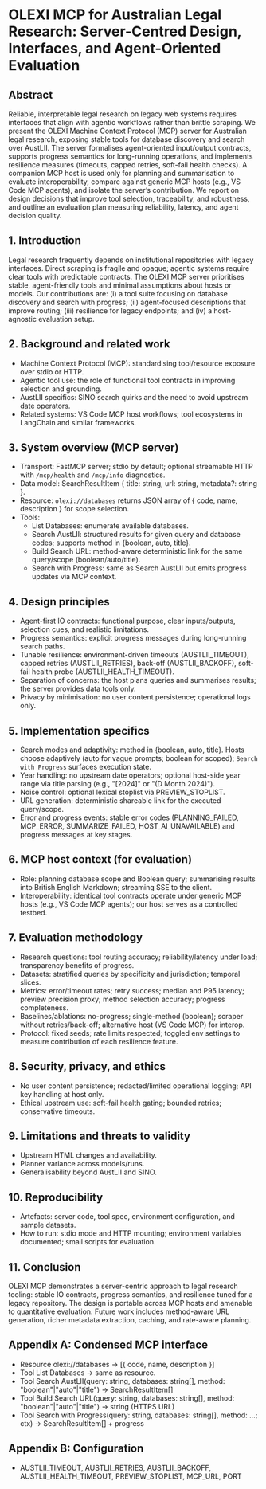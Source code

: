 # OLEXI MCP for Australian Legal Research: Server-Centred Design, Interfaces, and Agent-Oriented Evaluation

## Abstract
Reliable, interpretable legal research on legacy web systems requires interfaces that align with agentic workflows rather than brittle scraping. We present the OLEXI Machine Context Protocol (MCP) server for Australian legal research, exposing stable tools for database discovery and search over AustLII. The server formalises agent-oriented input/output contracts, supports progress semantics for long-running operations, and implements resilience measures (timeouts, capped retries, soft-fail health checks). A companion MCP host is used only for planning and summarisation to evaluate interoperability, compare against generic MCP hosts (e.g., VS Code MCP agents), and isolate the server’s contribution. We report on design decisions that improve tool selection, traceability, and robustness, and outline an evaluation plan measuring reliability, latency, and agent decision quality.

## 1. Introduction
Legal research frequently depends on institutional repositories with legacy interfaces. Direct scraping is fragile and opaque; agentic systems require clear tools with predictable contracts. The OLEXI MCP server prioritises stable, agent-friendly tools and minimal assumptions about hosts or models. Our contributions are: (i) a tool suite focusing on database discovery and search with progress; (ii) agent-focused descriptions that improve routing; (iii) resilience for legacy endpoints; and (iv) a host-agnostic evaluation setup.

## 2. Background and related work
- Machine Context Protocol (MCP): standardising tool/resource exposure over stdio or HTTP.
- Agentic tool use: the role of functional tool contracts in improving selection and grounding.
- AustLII specifics: SINO search quirks and the need to avoid upstream date operators.
- Related systems: VS Code MCP host workflows; tool ecosystems in LangChain and similar frameworks.

## 3. System overview (MCP server)
- Transport: FastMCP server; stdio by default; optional streamable HTTP with `/mcp/health` and `/mcp/info` diagnostics.
- Data model: SearchResultItem { title: string, url: string, metadata?: string }.
- Resource: `olexi://databases` returns JSON array of { code, name, description } for scope selection.
- Tools:
  - List Databases: enumerate available databases.
  - Search AustLII: structured results for given query and database codes; supports method in {boolean, auto, title}.
  - Build Search URL: method-aware deterministic link for the same query/scope (boolean/auto/title).
  - Search with Progress: same as Search AustLII but emits progress updates via MCP context.

## 4. Design principles
- Agent-first IO contracts: functional purpose, clear inputs/outputs, selection cues, and realistic limitations.
- Progress semantics: explicit progress messages during long-running search paths.
- Tunable resilience: environment-driven timeouts (AUSTLII_TIMEOUT), capped retries (AUSTLII_RETRIES), back-off (AUSTLII_BACKOFF), soft-fail health probe (AUSTLII_HEALTH_TIMEOUT).
- Separation of concerns: the host plans queries and summarises results; the server provides data tools only.
- Privacy by minimisation: no user content persistence; operational logs only.

## 5. Implementation specifics
- Search modes and adaptivity: method in {boolean, auto, title}. Hosts choose adaptively (auto for vague prompts; boolean for scoped); `Search with Progress` surfaces execution state.
- Year handling: no upstream date operators; optional host-side year range via title parsing (e.g., "[2024]" or "(D Month 2024)").
- Noise control: optional lexical stoplist via PREVIEW_STOPLIST.
- URL generation: deterministic shareable link for the executed query/scope.
- Error and progress events: stable error codes (PLANNING_FAILED, MCP_ERROR, SUMMARIZE_FAILED, HOST_AI_UNAVAILABLE) and progress messages at key stages.

## 6. MCP host context (for evaluation)
- Role: planning database scope and Boolean query; summarising results into British English Markdown; streaming SSE to the client.
- Interoperability: identical tool contracts operate under generic MCP hosts (e.g., VS Code MCP agents); our host serves as a controlled testbed.

## 7. Evaluation methodology
- Research questions: tool routing accuracy; reliability/latency under load; transparency benefits of progress.
- Datasets: stratified queries by specificity and jurisdiction; temporal slices.
- Metrics: error/timeout rates; retry success; median and P95 latency; preview precision proxy; method selection accuracy; progress completeness.
- Baselines/ablations: no-progress; single-method (boolean); scraper without retries/back-off; alternative host (VS Code MCP) for interop.
- Protocol: fixed seeds; rate limits respected; toggled env settings to measure contribution of each resilience feature.

## 8. Security, privacy, and ethics
- No user content persistence; redacted/limited operational logging; API key handling at host only.
- Ethical upstream use: soft-fail health gating; bounded retries; conservative timeouts.

## 9. Limitations and threats to validity
- Upstream HTML changes and availability.
- Planner variance across models/runs.
- Generalisability beyond AustLII and SINO.

## 10. Reproducibility
- Artefacts: server code, tool spec, environment configuration, and sample datasets.
- How to run: stdio mode and HTTP mounting; environment variables documented; small scripts for evaluation.

## 11. Conclusion
OLEXI MCP demonstrates a server-centric approach to legal research tooling: stable IO contracts, progress semantics, and resilience tuned for a legacy repository. The design is portable across MCP hosts and amenable to quantitative evaluation. Future work includes method-aware URL generation, richer metadata extraction, caching, and rate-aware planning.

## Appendix A: Condensed MCP interface
- Resource olexi://databases → [{ code, name, description }]
- Tool List Databases → same as resource.
- Tool Search AustLII(query: string, databases: string[], method: "boolean"|"auto"|"title") → SearchResultItem[]
- Tool Build Search URL(query: string, databases: string[], method: "boolean"|"auto"|"title") → string (HTTPS URL)
- Tool Search with Progress(query: string, databases: string[], method: ...; ctx) → SearchResultItem[] + progress

## Appendix B: Configuration
- AUSTLII_TIMEOUT, AUSTLII_RETRIES, AUSTLII_BACKOFF, AUSTLII_HEALTH_TIMEOUT, PREVIEW_STOPLIST, MCP_URL, PORT
